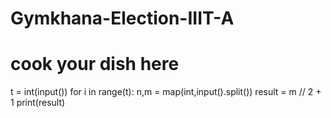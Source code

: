 # Gymkhana-Election-IIIT-A
# cook your dish here
t = int(input())
for i in range(t):
    n,m = map(int,input().split())
    result = m // 2 + 1
    print(result)
